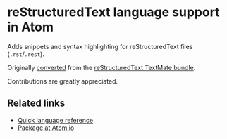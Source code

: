 # reStructuredText language support in Atom

Adds snippets and syntax highlighting for reStructuredText files (`.rst`/`.rest`).

Originally [converted](https://atom.io/docs/latest/converting-a-text-mate-bundle) from the [reStructuredText TextMate bundle](https://github.com/textmate/restructuredtext.tmbundle).

Contributions are greatly appreciated.

## Related links
- [Quick language reference](http://docutils.sourceforge.net/docs/user/rst/quickref.html)
- [Package at Atom.io](https://atom.io/packages/language-restructuredtext)
